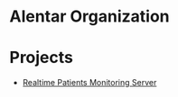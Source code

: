 # Alentar Organization

# Projects
- [Realtime Patients Monitoring Server](https://alentar.github.io/rpms-server "RPMS")
